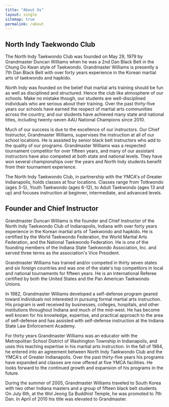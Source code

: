 ```yaml
---
title: "About Us"
layout: single
sitemap: true
permalink: /about
---
```

## North Indy Taekwondo Club
The North Indy Taekwondo Club was founded on May 29, 1979 by Grandmaster Duncan Williams when he was a 2nd Dan Black Belt in the Chung Do Kwan style of Taekwondo.  Grandmaster Williams is presently a 7th Dan Black Belt with over forty years experience in the Korean martial arts of taekwondo and hapkido.

North Indy was founded on the belief that martial arts training should be fun as well as disciplined and structured.  Hence the club like atmosphere of our schools.  Make no mistake though, our students are well-disciplined individuals who are serious about their training.  Over the past thirty-five years our schools have earned the respect of martial arts communities across the country, and our students have achieved many state and national titles, including twenty-seven AAU National Champions since 2010.

Much of our success is due to the excellence of our instructors.  Our Chief Instructor, Grandmaster Williams, supervises the instruction at all of our school locations.  He is assisted by senior black belt instructors who add to the quality of our programs.  Grandmaster Williams was a respected tournament competitor for over fifteen years, and many of our assistant instructors have also competed at both state and national levels.  They have won several championships over the years and North Indy students benefit from their tournament experience.

The North Indy Taekwondo Club, in partnership with the YMCA's of Greater Indianapolis, holds classes at four locations.  Classes range from Totkwondo (ages 3-5), Youth Taekwondo (ages 6-12), to Adult Taekwondo (ages 13 and up) and focuses instruction at beginner, intermediate, and advanced levels.

## Founder and Chief Instructor
Grandmaster Duncan Williams is the founder and Chief Instructor of the North Indy Taekwondo Club of Indianapolis, Indiana with over forty years experience in the Korean martial arts of Taekwondo and hapkido.  He is certified by the World Taekwondo Federation, the World Martial Arts Federation, and the National Taekwondo Federation.  He is one of the founding members of the Indiana State Taekwondo Association, Inc. and served three terms as the association's Vice President.

Grandmaster Williams has trained and/or competed in thirty seven states and six foreign countries and was one of the state's top competitors in local and national tournaments for fifteen years.  He is an International Referee certified by both the United States and the Pan American Taekwondo Unions.

 
In 1982, Grandmaster Williams developed a self-defense program geared toward individuals not interested in pursuing formal martial arts instruction.  His program is well received by businesses, colleges, hospitals, and other institutions throughout Indiana and much of the mid-west.  He has become well known for his knowledge, expertise, and practical approach to the area of self-defense and has assisted with self-defense instruction at the Indiana State Law Enforcement Academy.

For thirty years Grandmaster Williams was an educator with the Metropolitan School District of Washington Township in Indianapolis, and uses this teaching expertise in his martial arts instruction.  In the fall of 1984, he entered into an agreement between North Indy Taekwondo Club and the YMCA's of Greater Indianapolis.  Over the past thirty-five years his programs have expanded and classes are now offered at five YMCA facilities.  He looks forward to the continued growth and expansion of his programs in the future.


During the summer of 2005, Grandmaster Williams traveled to South Korea with two other Indiana masters and a group of fifteen black belt students.  On July 6th, at the Wol Jeong Sa Buddhist Temple, he was promoted to 7th Dan.  In April of 2010 his title was elevated to Grandmaster. 